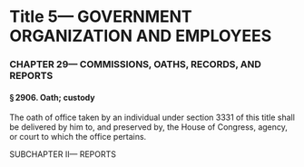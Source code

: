 
# Title 5— GOVERNMENT ORGANIZATION AND EMPLOYEES
### CHAPTER 29— COMMISSIONS, OATHS, RECORDS, AND REPORTS
#### § 2906. Oath; custody

The oath of office taken by an individual under section 3331 of this title shall be delivered by him to, and preserved by, the House of Congress, agency, or court to which the office pertains.

SUBCHAPTER II— REPORTS

